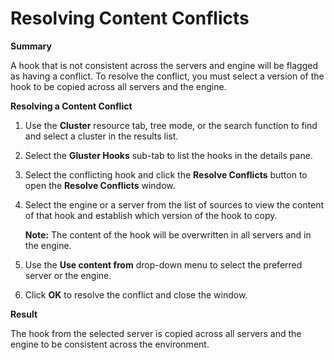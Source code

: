 # Resolving Content Conflicts

**Summary**

A hook that is not consistent across the servers and engine will be flagged as having a conflict. To resolve the conflict, you must select a version of the hook to be copied across all servers and the engine.

**Resolving a Content Conflict**

1. Use the **Cluster** resource tab, tree mode, or the search function to find and select a cluster in the results list.

2. Select the **Gluster Hooks** sub-tab to list the hooks in the details pane.

3. Select the conflicting hook and click the **Resolve Conflicts** button to open the **Resolve Conflicts** window.

4. Select the engine or a server from the list of sources to view the content of that hook and establish which version of the hook to copy.

    **Note:** The content of the hook will be overwritten in all servers and in the engine.

5. Use the **Use content from** drop-down menu to select the preferred server or the engine.

6. Click **OK** to resolve the conflict and close the window.

**Result**

The hook from the selected server is copied across all servers and the engine to be consistent across the environment.
